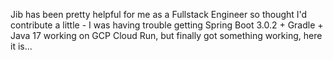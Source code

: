 Jib has been pretty helpful for me as a Fullstack Engineer so thought I'd contribute a little - I was having trouble getting Spring Boot 3.0.2 + Gradle + Java 17 working on GCP Cloud Run, but finally got something working, here it is...
